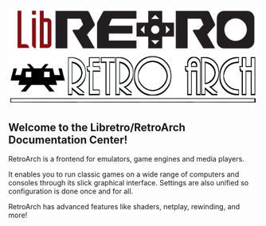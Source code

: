 ![Libretro_Banner](images/libretro_banner.png)
![RetroArch_Banner](images/RetroArch_Banner.png)

## Welcome to the Libretro/RetroArch Documentation Center!

RetroArch is a frontend for emulators, game engines and media players.

It enables you to run classic games on a wide range of computers and consoles through its slick graphical interface. Settings are also unified so configuration is done once and for all.

RetroArch has advanced features like shaders, netplay, rewinding, and more!


